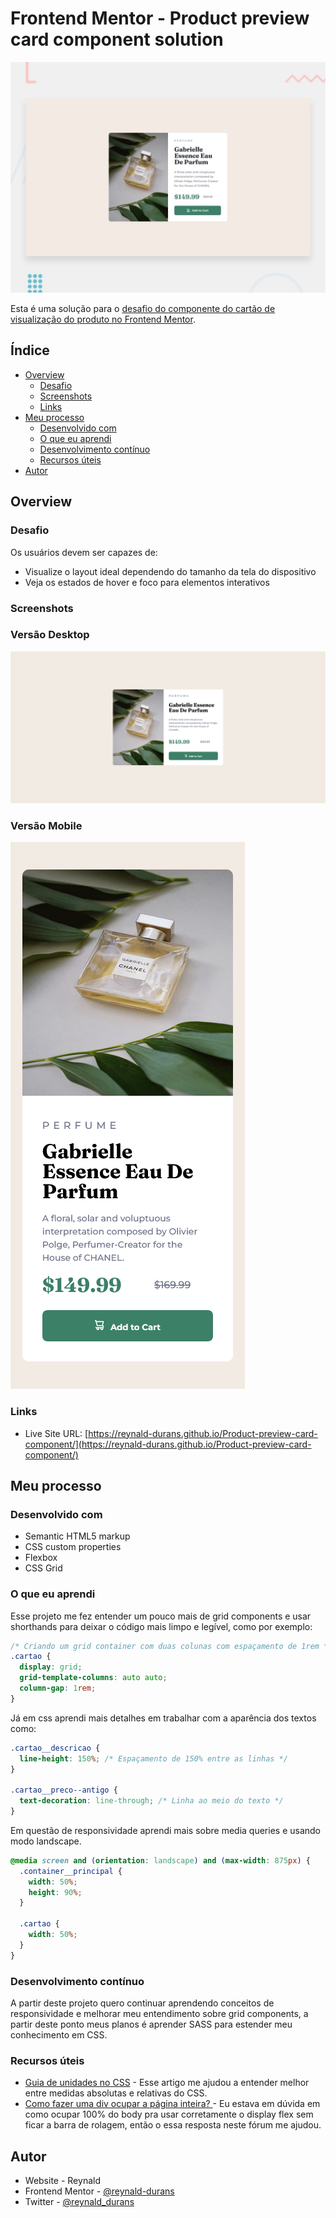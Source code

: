 # Frontend Mentor - Product preview card component solution
![](./design/desktop-preview.jpg)

Esta é uma solução para o [desafio do componente do cartão de visualização do produto no Frontend Mentor](https://www.frontendmentor.io/challenges/product-preview-card-component-GO7UmttRfa).

## Índice

- [Overview](#overview)
  - [Desafio](#desafio)
  - [Screenshots](#screenshots)
  - [Links](#links)
- [Meu processo](#meu-processo)
  - [Desenvolvido com](#desenvolvido-com)
  - [O que eu aprendi](#o-que-eu-aprendi)
  - [Desenvolvimento contínuo](#desenvolvimento-contínuo)
  - [Recursos úteis](#recursos-úteis)
- [Autor](#autor)

## Overview

### Desafio

Os usuários devem ser capazes de:

- Visualize o layout ideal dependendo do tamanho da tela do dispositivo
- Veja os estados de hover e foco para elementos interativos

### Screenshots
### Versão Desktop
![](./design/solution/screenshot.png)
### Versão Mobile
![](./design/solution/ScreenshotMobile.png)

### Links

- Live Site URL: [https://reynald-durans.github.io/Product-preview-card-component/](https://reynald-durans.github.io/Product-preview-card-component/)

## Meu processo

### Desenvolvido com

- Semantic HTML5 markup
- CSS custom properties
- Flexbox
- CSS Grid

### O que eu aprendi

Esse projeto me fez entender um pouco mais de grid components e usar shorthands para deixar o código mais limpo e legível, como por exemplo:

```css
/* Criando um grid container com duas colunas com espaçamento de 1rem */
.cartao {
  display: grid;
  grid-template-columns: auto auto;
  column-gap: 1rem;
}
```

Já em css aprendi mais detalhes em trabalhar com a aparência dos textos como:

```css
.cartao__descricao {
  line-height: 150%; /* Espaçamento de 150% entre as linhas */
}

.cartao__preco--antigo {
  text-decoration: line-through; /* Linha ao meio do texto */
}
```

Em questão de responsividade aprendi mais sobre media queries e usando modo landscape.

```css
@media screen and (orientation: landscape) and (max-width: 875px) {
  .container__principal {
    width: 50%;
    height: 90%;
  }

  .cartao {
    width: 50%;
  }
}
```

### Desenvolvimento contínuo

A partir deste projeto quero continuar aprendendo conceitos de responsividade e melhorar meu entendimento sobre grid components, a partir deste ponto meus planos é aprender SASS para estender meu conhecimento em CSS.

### Recursos úteis

- [Guia de unidades no CSS](https://www.alura.com.br/artigos/guia-de-unidades-no-css) - Esse artigo me ajudou a entender melhor entre medidas absolutas e relativas do CSS.
- [Como fazer uma div ocupar a página inteira? ](https://pt.stackoverflow.com/questions/197270/como-fazer-uma-div-ocupar-a-p%C3%A1gina-inteira) - Eu estava em dúvida em como ocupar 100% do body pra usar corretamente o display flex sem ficar a barra de rolagem, então o essa resposta neste fórum me ajudou.

## Autor

- Website - Reynald
- Frontend Mentor - [@reynald-durans](https://www.frontendmentor.io/profile/reynald-durans)
- Twitter - [@reynald_durans](https://twitter.com/reynald_durans)
